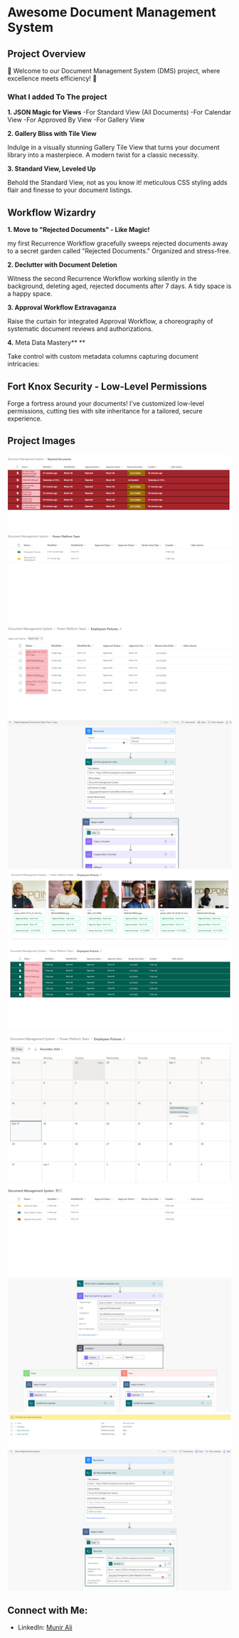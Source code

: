 # Awesome Document Management System

## Project Overview

🚀 Welcome to our Document Management System (DMS) project, where excellence meets efficiency! 🚀

### What I added To The project 

**1. JSON Magic for Views**
-For Standard View (All Documents)
-For Calendar View 
-For Approved By View
-For Gallery View

**2. Gallery Bliss with Tile View**

Indulge in a visually stunning Gallery Tile View that turns your document library into a masterpiece. A modern twist for a classic necessity.

**3. Standard View, Leveled Up**

Behold the Standard View, not as you know it!  meticulous CSS styling adds flair and finesse to your document listings.

## Workflow Wizardry

**1. Move to "Rejected Documents" - Like Magic!**

my first Recurrence Workflow gracefully sweeps rejected documents away to a secret garden called "Rejected Documents." Organized and stress-free.

**2. Declutter with Document Deletion**

Witness the second Recurrence Workflow working silently in the background, deleting aged, rejected documents after 7 days. A tidy space is a happy space.

**3. Approval Workflow Extravaganza**

Raise the curtain for  integrated Approval Workflow, a choreography of systematic document reviews and authorizations.

**4.** Meta Data Mastery** **

Take control with custom metadata columns capturing document intricacies:

## Fort Knox Security - Low-Level Permissions

Forge a fortress around your documents! I've customized low-level permissions, cutting ties with site inheritance for a tailored, secure experience.

## Project Images 
**![Image Alt text](Images/photo_10_2023-12-17_12-41-37.jpg)**
**![Image Alt text](Images/photo_11_2023-12-17_12-41-37.jpg)**
**![Image Alt text](Images/photo_12_2023-12-17_12-41-37.jpg)**
**![Image Alt text](Images/photo_13_2023-12-17_12-41-37.jpg)**
**![Image Alt text](Images/photo_1_2023-12-17_12-41-37.jpg)**
**![Image Alt text](Images/photo_2_2023-12-17_12-41-37.jpg)**
**![Image Alt text](Images/photo_3_2023-12-17_12-41-37.jpg)**
**![Image Alt text](Images/photo_6_2023-12-17_12-41-37.jpg)**
**![Image Alt text](Images/photo_7_2023-12-17_12-41-37.jpg)**
**![Image Alt text](Images/photo_8_2023-12-17_12-41-37.jpg)**
**![Image Alt text](Images/photo_9_2023-12-17_12-41-37.jpg)**

## Connect with Me:

- LinkedIn: [Munir Ali ](https://www.linkedin.com/in/munir-ali-7b9607234/)

